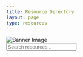 ```yaml
---
title: Resource Directory
layout: page
type: resources
---
```

<style>
    hr.has-background-black {
        display: none;
    }

    h1.title {
        display: none;
    }
</style>
<link rel="stylesheet" href="https://api.scyted.tv/wave-development/dashboard/scytedtv-resources-mobile.css">
<body>

<div class="banner">
    <img src="https://cdn.scyted.tv/website-assets/resource-portal/banner.jpg" alt="Banner Image" class="banner-image">
  </div>
  <div class="banner">
<input type="text" class="search-bar" placeholder="Search resources...">
  </div>
  <div class="grid" id="resource-grid">
    <!-- Resources will be dynamically added here -->
  </div>

  <script src="script.js"></script>
<script src="https://api.scyted.tv/wave-development/dashboard/mobile-redirect.js"></script>

<script src="https://api.scyted.tv/wave-development/dashboard/page-loading-script.js"></script>
<script async src="https://www.googletagmanager.com/gtag/js?id=G-LF3ZTHGQHE"></script>

</body>